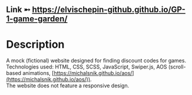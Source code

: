 Link ➵ https://elvischepin-github.github.io/GP-1-game-garden/
---

# Description
A mock (fictional) website designed for finding discount codes for games.  
Technologies used: HTML, CSS, SCSS, JavaScript, Swiper.js, AOS (scroll-based animations, [https://michalsnik.github.io/aos/](https://michalsnik.github.io/aos/)).  
The website does not feature a responsive design.
